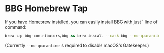 # BBG Homebrew Tap

If you have [Homebrew](https://brew.sh) installed, you can easily install BBG with just 1 line of command:

```bash
brew tap bbg-contributors/bbg && brew install --cask bbg --no-quarantine
```

(Currently `--no-quarantine` is required to disable macOS's Gatekeeper.)
